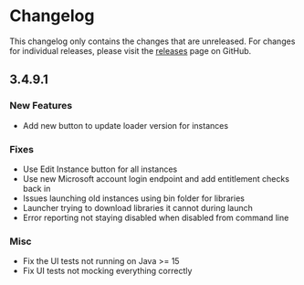 # Changelog

This changelog only contains the changes that are unreleased. For changes for individual releases, please visit the
[releases](https://github.com/ATLauncher/ATLauncher/releases) page on GitHub.

## 3.4.9.1

### New Features
- Add new button to update loader version for instances

### Fixes
- Use Edit Instance button for all instances
- Use new Microsoft account login endpoint and add entitlement checks back in
- Issues launching old instances using bin folder for libraries
- Launcher trying to download libraries it cannot during launch
- Error reporting not staying disabled when disabled from command line

### Misc
- Fix the UI tests not running on Java >= 15
- Fix UI tests not mocking everything correctly
